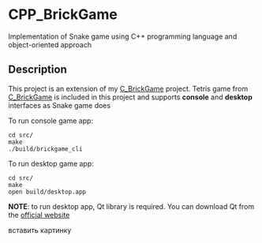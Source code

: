 # CPP_BrickGame
Implementation of Snake game using C++ programming language and object-oriented approach

## Description

This project is an extension of my [C_BrickGame](https://github.com/igorgrichanov/C_BrickGame) project. Tetris game from [C_BrickGame](https://github.com/igorgrichanov/C_BrickGame) is included in this project and supports **console** and **desktop** interfaces as Snake game does

To run console game app:

```
cd src/
make
./build/brickgame_cli
```

To run desktop game app:

```
cd src/
make
open build/desktop.app
```

**NOTE**: to run desktop app, Qt library is required. You can download Qt from the [official website](https://www.qt.io/download-dev)

вставить картинку
